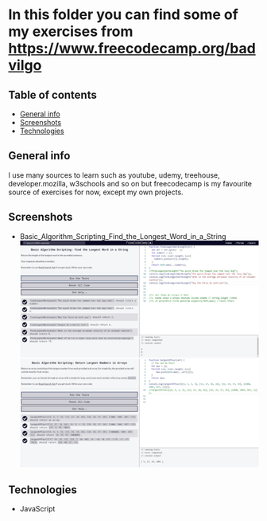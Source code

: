 # In this folder you can find some of my exercises from https://www.freecodecamp.org/badvilgo

## Table of contents

* [General info](#general-info)
* [Screenshots](#screenshots)
* [Technologies](#technologies)

## General info
I use many sources to learn such as youtube, udemy, treehouse, developer.mozilla, w3schools and so on but freecodecamp is my favourite source of exercises for now, except my own projects.

## Screenshots
* Basic_Algorithm_Scripting_Find_the_Longest_Word_in_a_String 
![1](img/Basic_Algorithm_Scripting_Find_the_Longest_Word_in_a_String.jpg)
![2](img/Basic_Algorithm_ScriptingReturn_Largest_Numbers_in_Arrays.jpg)

## Technologies
* JavaScript 



